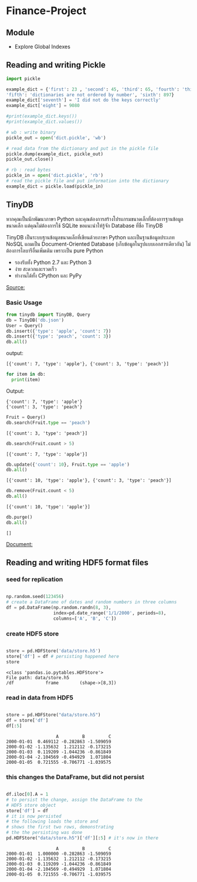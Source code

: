 # Finance-Project

## Module

- Explore Global Indexes



## Reading and writing Pickle
```python
import pickle 

example_dict = {'first': 23 , 'second': 45, 'third': 65, 'fourth': 'this will not be in the correct order' ,
'fifth': 'dictionaries are not ordered by number', 'sixth': 897}
example_dict['seventh'] = 'I did not do the keys correctly'
example_dict['eight'] = 9080

#print(example_dict.keys())
#print(example_dict.values())

# wb : write binary
pickle_out = open('dict.pickle', 'wb')

# read data from the dictionary and put in the pickle file
pickle.dump(example_dict, pickle_out)
pickle_out.close()

# rb : read bytes
pickle_in = open('dict.pickle', 'rb')
# read the pickle file and put information into the dictionary
example_dict = pickle.load(pickle_in)
```

## TinyDB

หากคุณเป็นนักพัฒนาภาษา Python และคุณต้องการสร้างโปรแกรมขนาดเล็กที่ต้องการฐานข้อมูลขนาดเล็ก แต่คุณไม่ต้องการใช้ SQLite ขอแนะนำให้รู้จัก Database ที่ชื่อ TinyDB

TinyDB เป็นระบบฐานข้อมูลขนาดเล็กที่เขียนด้วยภาษา Python และเป็นฐานข้อมูลประเภท NoSQL แถมเป็น Document-Oriented Database (เก็บข้อมูลในรูปแบบเอกสารเดียวกัน) ไม่ต้องการไลบารีอื่นเพิ่มเติม เพราะเป็น pure Python

- รองรับทั้ง Python 2.7 และ Python 3
- ง่าย สะดวกและรวดเร็ว
- ทำงานได้ทั้ง CPython และ PyPy

[Source:](https://python3.wannaphong.com/2017/10/python-tinydb.html)

### Basic Usage
```python
from tinydb import TinyDB, Query
db = TinyDB('db.json')
User = Query()
db.insert({'type': 'apple', 'count': 7})
db.insert({'type': 'peach', 'count': 3})
db.all()
```
output:
```
[{'count': 7, 'type': 'apple'}, {'count': 3, 'type': 'peach'}]
```
```python
for item in db:
  print(item)
 ```
 Output:
  ```
{'count': 7, 'type': 'apple'}
{'count': 3, 'type': 'peach'}
   ```
 ```python
Fruit = Query()
db.search(Fruit.type == 'peach')
```
```
[{'count': 3, 'type': 'peach'}]
```
```python
db.search(Fruit.count > 5)
```
```
[{'count': 7, 'type': 'apple'}]
 ```
```python
db.update({'count': 10}, Fruit.type == 'apple')
db.all()
```
```
[{'count': 10, 'type': 'apple'}, {'count': 3, 'type': 'peach'}]
```
```python
db.remove(Fruit.count < 5)
db.all()
```
```
[{'count': 10, 'type': 'apple'}]
```
```python
db.purge()
db.all()
```
```
[]
```

[Document:](https://tinydb.readthedocs.io/en/latest/index.html)


## Reading and writing HDF5 format files

### seed for replication
```python

np.random.seed(123456)
# create a DataFrame of dates and random numbers in three columns
df = pd.DataFrame(np.random.randn(8, 3), 
                  index=pd.date_range('1/1/2000', periods=8),
                  columns=['A', 'B', 'C'])
```
### create HDF5 store
```python

store = pd.HDFStore('data/store.h5')
store['df'] = df # persisting happened here
store
```

```
<class 'pandas.io.pytables.HDFStore'>
File path: data/store.h5
/df            frame        (shape->[8,3])
```
### read in data from HDF5
```python

store = pd.HDFStore("data/store.h5")
df = store['df']
df[:5]
```

```
                   A         B         C
2000-01-01  0.469112 -0.282863 -1.509059
2000-01-02 -1.135632  1.212112 -0.173215
2000-01-03  0.119209 -1.044236 -0.861849
2000-01-04 -2.104569 -0.494929  1.071804
2000-01-05  0.721555 -0.706771 -1.039575
```

### this changes the DataFrame, but did not persist
```python

df.iloc[0].A = 1 
# to persist the change, assign the DataFrame to the 
# HDF5 store object
store['df'] = df
# it is now persisted
# the following loads the store and 
# shows the first two rows, demonstrating
# the the persisting was done
pd.HDFStore("data/store.h5")['df'][:5] # it's now in there
```
```
                   A         B         C
2000-01-01  1.000000 -0.282863 -1.509059
2000-01-02 -1.135632  1.212112 -0.173215
2000-01-03  0.119209 -1.044236 -0.861849
2000-01-04 -2.104569 -0.494929  1.071804
2000-01-05  0.721555 -0.706771 -1.039575
```
